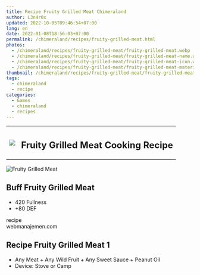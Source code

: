 ```yaml
---
title: Recipe Fruity Grilled Meat Chimeraland
author: L3n4r0x
updated: 2022-10-05T09:46:54+07:00
lang: en
date: 2022-01-08T18:56:03+07:00
permalink: /chimeraland/recipes/fruity-grilled-meat.html
photos:
  - /chimeraland/recipes/fruity-grilled-meat/fruity-grilled-meat.webp
  - /chimeraland/recipes/fruity-grilled-meat/fruity-grilled-meat-name.webp
  - /chimeraland/recipes/fruity-grilled-meat/fruity-grilled-meat-icon.webp
  - /chimeraland/recipes/fruity-grilled-meat/fruity-grilled-meat-material.webp
thumbnail: /chimeraland/recipes/fruity-grilled-meat/fruity-grilled-meat.webp
tags:
  - chimeraland
  - recipe
categories:
  - Games
  - chimeraland
  - recipes
---
```


<link
  rel="stylesheet"
  href="https://rawcdn.githack.com/dimaslanjaka/Web-Manajemen/870a349/css/bootstrap-5-3-0-alpha3-wrapper.css"
/>
<section id="bootstrap-wrapper">
  <div class="row mb-2">
    <div class="col-md-12 mb-2">
      <table class="table" id="post-info">
        <tbody>
          <tr>
            <td>
              <img
                class="d-inline-block me-2"
                src="/chimeraland/recipes/fruity-grilled-meat/fruity-grilled-meat-icon.webp"
                width="auto"
                height="auto"
              />
            </td>
            <td><h1 class="fs-5">Fruity Grilled Meat Cooking Recipe</h1></td>
          </tr>
        </tbody>
      </table>
    </div>
  </div>
  <div class="card mb-2 bg-dark text-light">
    <div class="row g-0">
      <div class="col-sm-4 position-relative mb-2">
        <img
          src="/chimeraland/recipes/fruity-grilled-meat/fruity-grilled-meat-material.webp"
          class="card-img fit-cover w-100 h-100"
          alt="Fruity Grilled Meat"
          data-fancybox="true"
        />
      </div>
      <div class="col-sm-8 mb-2">
        <div class="card-body">
          <h2 class="card-title fs-5">Buff Fruity Grilled Meat</h2>
          <div class="card-text">
            <ul>
              <li>420 Fullness</li>
              <li>+80 DEF</li>
            </ul>
          </div>
          <span class="badge rounded-pill">recipe</span>
        </div>
        <div class="card-footer text-end text-muted">webmanajemen.com</div>
      </div>
    </div>
  </div>
  <div class="row mb-2">
    <div class="col-12 col-lg-6 recipe-item mb-2">
      <div class="card bg-dark text-light">
        <div class="card-body">
          <h2 class="card-title fs-5">Recipe Fruity Grilled Meat 1</h2>
          <div class="card-text">
            <ul>
              <li>
                Any Meat<span> + </span>Any Wild Fruit<span> + </span>Any Sweet
                Sauce<span> + </span>Peanut Oil
              </li>
              <li>Device: Stove or Camp</li>
            </ul>
          </div>
        </div>
      </div>
    </div>
  </div>
</section>